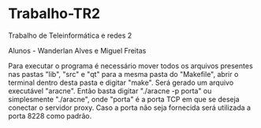 # Trabalho-TR2
Trabalho de Teleinformática e redes 2

Alunos - Wanderlan Alves e Miguel Freitas

Para executar o programa é necessário mover todos os arquivos presentes nas pastas "lib", "src" e "qt" para a mesma pasta do "Makefile", 
abrir o terminal dentro desta pasta e digitar "make". Será gerado um arquivo executável "aracne". Então basta digitar 
"./aracne -p porta" ou simplesmente "./aracne", onde "porta" é a porta TCP em que se deseja conectar o servidor proxy. Caso a porta
não seja fornecida será utilizada a porta 8228 como padrão.
